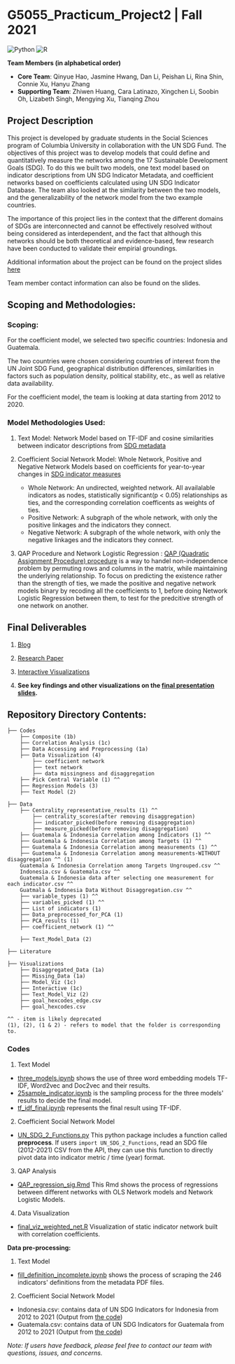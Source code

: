# G5055_Practicum_Project2 | Fall 2021 

![Python](https://img.shields.io/badge/python-3670A0?style=for-the-badge&logo=python&logoColor=ffdd54)
![R](https://img.shields.io/badge/r-%23276DC3.svg?style=for-the-badge&logo=r&logoColor=white)


**Team Members (in alphabetical order)**

* **Core Team**: Qinyue Hao, Jasmine Hwang, Dan Li, Peishan Li, Rina Shin, Connie Xu, Hanyu Zhang
* **Supporting Team**: Zhiwen Huang, Cara Latinazo, Xingchen Li, Soobin Oh, Lizabeth Singh, Mengying Xu, Tianqing Zhou


## Project Description

This project is developed by graduate students in the Social Sciences program of Columbia University in collaboration with the UN SDG Fund. The objectives of this project was to develop models that could define and quantitatively measure the networks among the 17 Sustainable Development Goals (SDG). To do this we built two models, one text model based on indicator descriptions from UN SDG Indicator Metadata, and coefficient networks based on coefficients calculated using UN SDG Indicator Database. The team also looked at the similarity between the two models, and the generalizability of the network model from the two example countries. 

The importance of this project lies in the context that the different domains of SDGs are interconnected and cannot be effectively resolved without being considered as interdependent, and the fact that although this networks should be both theoretical and evidence-based, few research have been conducted to validate their empirial groundings.

Additional information about the project can be found on the project slides [here](https://github.com/PeishanLi/G5055_Practicum_Project2/blob/main/G5055%20Project%202%20Deck%20.pdf)

Team member contact information can also be found on the slides.

## Scoping and Methodologies:

### Scoping: 
For the coefficient model, we selected two specific countries: Indonesia and Guatemala.

The two countries were chosen considering countries of interest from the UN Joint SDG Fund, geographical distribution differences, similarities in factors such as population density, political stability, etc., as well as relative data availability.

For the coefficient model, the team is looking at data starting from 2012 to 2020.

### Model Methodologies Used: 

1. Text Model: Network Model based on TF-IDF and cosine similarities between indicator descriptions from [SDG metadata](https://unstats.un.org/sdgs/metadata/) 

2. Coefficient Social Network Model: Whole Network, Positive and Negative Network Models based on coefficients for year-to-year changes in [SDG indicator measures](https://unstats.un.org/sdgs/UNSDG/IndDatabasePage)
	- Whole Network: An undirected, weighted network. All availalable indicators as nodes, statistically significant(p < 0.05) relationships as ties, and the corresponding correlation coefficents as weights of ties.
	- Positive Network: A subgraph of the whole network, with only the positive linkages and the indicators they connect.
	- Negative Network: A subgraph of the whole network, with only the negative linkages and the indicators they connect.

3. QAP Procedure and Network Logistic Regression : [QAP (Quadratic Assignment Procedure) procedure](https://www.stata.com/meeting/1nasug/simpson.pdf) is a way to handel non-independence problem by permuting rows and columns in the matrix, while maintaining the underlying relationship. To focus on predicting the existence rather than the strength of ties, we made the positive and negative network models binary by recoding all the coefficients to 1, before doing Network Logistic Regression between them, to test for the predcitive strength of one network on another.

## Final Deliverables

1. [Blog](https://docs.google.com/presentation/d/1zmhJTMVDWkgyJlh7xcl0nNyeMsjiqfmjNm4FKSYFkJ4/edit)

2. [Research Paper](https://docs.google.com/document/d/1r9EB9jqlAU1O_vVY4bYghDMNJcdc4Olw/edit)

3. [Interactive Visualizations](http://rpubs.com/LPS/interactivevisualizations)

4. **See key findings and other visualizations on the [final presentation slides](https://github.com/PeishanLi/G5055_Practicum_Project2/blob/main/G5055%20Project%202%20Deck%20.pdf).**

## Repository Directory Contents: 

	├── Codes
		├── Composite (1b) 
		├── Correlation Analysis (1c) 
		├── Data Accessing and Preprocessing (1a)
		├── Data Visualization (4)
			├── coefficient network 
			├── text network 
			├── data missingness and disaggregation 
		├── Pick Central Variable (1) ^^ 
		├── Regression Models (3) 
		├── Text Model (2) 
		
	├── Data  
		├── Centrality_representative_results (1) ^^ 
			├── centrality_scores(after removing disaggregation)
			├── indicator_picked(before removing disaggregation)
			├── measure_picked(before removing disaggregation)
		├── Guatemala & Indonesia Correlation among Indicators (1) ^^
		├── Guatemala & Indonesia Correlation among Targets (1) ^^
		├── Guatemala & Indonesia Correlation among measurements (1) ^^ 
		├── Guatemala & Indonesia Correlation among measurements-WITHOUT disaggregation ^^ (1) 
		Guatemala & Indonesia Correlation among Targets Ungrouped.csv ^^
		Indonesia.csv & Guatemala.csv ^^
		Guatemala & Indonesia data after selecting one measurement for each indicator.csv ^^
		Guatmala & Indonesia Data Without Disaggregation.csv ^^
		├── variable_types (1) ^^
		├── variables_picked (1) ^^
		├── List of indicators (1) 
		├── Data_preprocessed_for_PCA (1) 
		├── PCA_results (1) 
		├── coefficient_network (1) ^^

		├── Text_Model_Data (2) 

	├── Literature

	├── Visualizations 
		├── Disaggregated_Data (1a) 
		├── Missing_Data (1a) 
		├── Model_Viz (1c) 	
		├── Interactive	(1c) 	 
		├── Text_Model_Viz (2) 
		├── goal_hexcodes_edge.csv 
		├── goal_hexcodes.csv
	
	^^ - item is likely deprecated 
	(1), (2), (1 & 2) - refers to model that the folder is corresponding to. 

### Codes

1. Text Model

* [three_models.ipynb](https://github.com/PeishanLi/G5055_Practicum_Project2/blob/main/Codes/Text%20Model/three_models.ipynb) shows the use of three word embedding models TF-IDF, Word2vec and Doc2vec and their results.
* [25sample_indicator.ipynb](https://github.com/PeishanLi/G5055_Practicum_Project2/blob/main/Codes/Text%20Model/25sample_indicator.ipynb) is the sampling process for the three models' results to decide the final model.
* [tf_idf_final.ipynb](https://github.com/PeishanLi/G5055_Practicum_Project2/blob/main/Codes/Text%20Model/tf_idf_final.ipynb) represents the final result using TF-IDF.

2. Coefficient Social Network Model

* [UN_SDG_2_Functions.py](https://github.com/PeishanLi/G5055_Practicum_Project2/blob/main/Codes/Data%20Accessing%20and%20Preprocessing/UN_SDG2_Functions.py) This python package includes a function called **preprocess**. If users ```import UN_SDG_2_Functions```, read an SDG file (2012-2021) CSV from the API, they can use this function to directly pivot data into indicator metric / time (year) format. 

3. QAP Analysis
* [QAP_regression_sig.Rmd](https://github.com/PeishanLi/G5055_Practicum_Project2/blob/main/Codes/Regression%20Models%20/QAP_regression_sig.Rmd) This Rmd shows the process of regressions between different networks with OLS Network models and Network Logistic Models.

4. Data Visualization
* [final_viz_weighted_net.R](https://github.com/PeishanLi/G5055_Practicum_Project2/blob/main/Codes/Data%20Visualization/coefficient%20network/final_viz_weighted_net.R) Visualization of static indicator network built with correlation coefficients.

**Data pre-processing:**

1. Text Model

* [fill_definition_incomplete.ipynb](https://github.com/PeishanLi/G5055_Practicum_Project2/blob/main/Codes/Text%20Model/fill_definition_incomplete.ipynb) shows the process of scraping the 246 indicators' definitions from the metadata PDF files. 

2. Coefficient Social Network Model

* Indonesia.csv: contains data of UN SDG Indicators for Indonesia from 2012 to 2021 (Output from [the code](https://github.com/PeishanLi/G5055_Practicum_Project2/blob/main/Codes/Data%20Accessing%20and%20Preprocessing/Accessing_UNSDG_Data.ipynb))
* Guatemala.csv: contains data of UN SDG Indicators for Guatemala from 2012 to 2021 (Output from [the code](https://github.com/PeishanLi/G5055_Practicum_Project2/blob/main/Codes/Data%20Accessing%20and%20Preprocessing/Accessing_UNSDG_Data.ipynb))



*Note: If users have feedback, please feel free to contact our team with questions, issues, and concerns.* 
